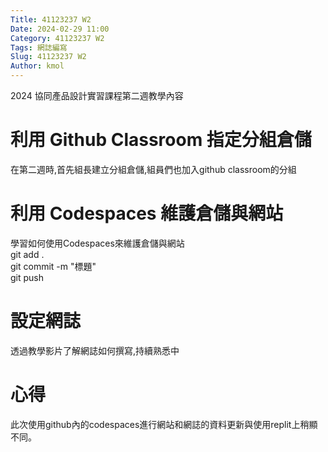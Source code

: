 ```yaml
---
Title: 41123237 W2
Date: 2024-02-29 11:00
Category: 41123237 W2
Tags: 網誌編寫
Slug: 41123237 W2
Author: kmol
---
```


2024 協同產品設計實習課程第二週教學內容

<!-- PELICAN_END_SUMMARY -->

# 利用 Github Classroom 指定分組倉儲

在第二週時,首先組長建立分組倉儲,組員們也加入github classroom的分組

# 利用 Codespaces 維護倉儲與網站

學習如何使用Codespaces來維護倉儲與網站 <br>
git add . <br>
git commit -m "標題" <br>
git push <br>

# 設定網誌
透過教學影片了解網誌如何撰寫,持續熟悉中

# 心得
此次使用github內的codespaces進行網站和網誌的資料更新與使用replit上稍顯不同。
